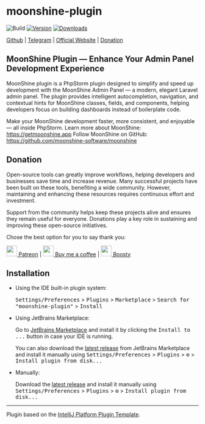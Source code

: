 # moonshine-plugin

![Build](https://github.com/xepozz/moonshine-plugin/workflows/Build/badge.svg)
[![Version](https://img.shields.io/jetbrains/plugin/v/28640-moonshine.svg)](https://plugins.jetbrains.com/plugin/28640-moonshine)
[![Downloads](https://img.shields.io/jetbrains/plugin/d/28640-moonshine.svg)](https://plugins.jetbrains.com/plugin/28640-moonshine)

<!-- Plugin description -->

[Github](https://github.com/j-plugins/moonshine-plugin) | [Telegram](https://t.me/moonshine_ru) | [Official Website](https://getmoonshine.app/) | [Donation](https://github.com/xepozz/xepozz?tab=readme-ov-file#become-a-sponsor)

## MoonShine Plugin — Enhance Your Admin Panel Development Experience

MoonShine plugin is a PhpStorm plugin designed to simplify and speed up development with the MoonShine Admin Panel — a modern, elegant Laravel admin panel.
The plugin provides intelligent autocompletion, navigation, and contextual hints for MoonShine classes, fields, and components, helping developers focus on building dashboards instead of boilerplate code.

Make your MoonShine development faster, more consistent, and enjoyable — all inside PhpStorm.
Learn more about MoonShine: https://getmoonshine.app
Follow MoonShine on GitHub: https://github.com/moonshine-software/moonshine

## Donation

Open-source tools can greatly improve workflows, helping developers and businesses save time and increase revenue.
Many successful projects have been built on these tools, benefiting a wide community.
However, maintaining and enhancing these resources requires continuous effort and investment.

Support from the community helps keep these projects alive and ensures they remain useful for everyone.
Donations play a key role in sustaining and improving these open-source initiatives.

Chose the best option for you to say thank you:

[<img height="28" src="https://github.githubassets.com/assets/patreon-96b15b9db4b9.svg"> Patreon](https://patreon.com/xepozz)
|
[<img height="28" src="https://github.githubassets.com/assets/buy_me_a_coffee-63ed78263f6e.svg"> Buy me a coffee](https://buymeacoffee.com/xepozz)
|
[<img height="28" src="https://boosty.to/favicon.ico"> Boosty](https://boosty.to/xepozz)
 
<!-- Plugin description end -->

## Installation

- Using the IDE built-in plugin system:
  
  <kbd>Settings/Preferences</kbd> > <kbd>Plugins</kbd> > <kbd>Marketplace</kbd> > <kbd>Search for "moonshine-plugin"</kbd> >
  <kbd>Install</kbd>
  
- Using JetBrains Marketplace:

  Go to [JetBrains Marketplace](https://plugins.jetbrains.com/plugin/28640-moonshine) and install it by clicking the <kbd>Install to ...</kbd> button in case your IDE is running.

  You can also download the [latest release](https://plugins.jetbrains.com/plugin/28640-moonshine/versions) from JetBrains Marketplace and install it manually using
  <kbd>Settings/Preferences</kbd> > <kbd>Plugins</kbd> > <kbd>⚙️</kbd> > <kbd>Install plugin from disk...</kbd>

- Manually:

  Download the [latest release](https://github.com/xepozz/moonshine-plugin/releases/latest) and install it manually using
  <kbd>Settings/Preferences</kbd> > <kbd>Plugins</kbd> > <kbd>⚙️</kbd> > <kbd>Install plugin from disk...</kbd>


---
Plugin based on the [IntelliJ Platform Plugin Template][template].

[template]: https://github.com/JetBrains/intellij-platform-plugin-template
[docs:plugin-description]: https://plugins.jetbrains.com/docs/intellij/plugin-user-experience.html#plugin-description-and-presentation
